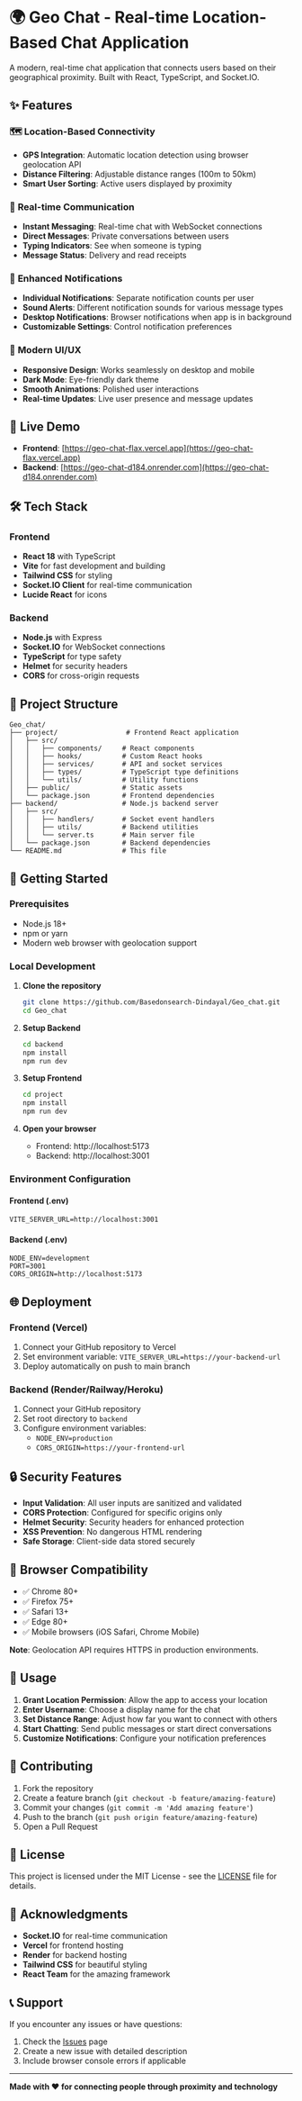 # 🌍 Geo Chat - Real-time Location-Based Chat Application

A modern, real-time chat application that connects users based on their geographical proximity. Built with React, TypeScript, and Socket.IO.

## ✨ Features

### 🗺️ **Location-Based Connectivity**
- **GPS Integration**: Automatic location detection using browser geolocation API
- **Distance Filtering**: Adjustable distance ranges (100m to 50km)
- **Smart User Sorting**: Active users displayed by proximity

### 💬 **Real-time Communication**
- **Instant Messaging**: Real-time chat with WebSocket connections
- **Direct Messages**: Private conversations between users
- **Typing Indicators**: See when someone is typing
- **Message Status**: Delivery and read receipts

### 🔔 **Enhanced Notifications**
- **Individual Notifications**: Separate notification counts per user
- **Sound Alerts**: Different notification sounds for various message types
- **Desktop Notifications**: Browser notifications when app is in background
- **Customizable Settings**: Control notification preferences

### 🎨 **Modern UI/UX**
- **Responsive Design**: Works seamlessly on desktop and mobile
- **Dark Mode**: Eye-friendly dark theme
- **Smooth Animations**: Polished user interactions
- **Real-time Updates**: Live user presence and message updates

## 🚀 Live Demo

- **Frontend**: [https://geo-chat-flax.vercel.app](https://geo-chat-flax.vercel.app)
- **Backend**: [https://geo-chat-d184.onrender.com](https://geo-chat-d184.onrender.com)

## 🛠️ Tech Stack

### Frontend
- **React 18** with TypeScript
- **Vite** for fast development and building
- **Tailwind CSS** for styling
- **Socket.IO Client** for real-time communication
- **Lucide React** for icons

### Backend
- **Node.js** with Express
- **Socket.IO** for WebSocket connections
- **TypeScript** for type safety
- **Helmet** for security headers
- **CORS** for cross-origin requests

## 📁 Project Structure

```
Geo_chat/
├── project/                 # Frontend React application
│   ├── src/
│   │   ├── components/     # React components
│   │   ├── hooks/          # Custom React hooks
│   │   ├── services/       # API and socket services
│   │   ├── types/          # TypeScript type definitions
│   │   └── utils/          # Utility functions
│   ├── public/             # Static assets
│   └── package.json        # Frontend dependencies
├── backend/                # Node.js backend server
│   ├── src/
│   │   ├── handlers/       # Socket event handlers
│   │   ├── utils/          # Backend utilities
│   │   └── server.ts       # Main server file
│   └── package.json        # Backend dependencies
└── README.md               # This file
```

## 🚦 Getting Started

### Prerequisites
- Node.js 18+ 
- npm or yarn
- Modern web browser with geolocation support

### Local Development

1. **Clone the repository**
   ```bash
   git clone https://github.com/Basedonsearch-Dindayal/Geo_chat.git
   cd Geo_chat
   ```

2. **Setup Backend**
   ```bash
   cd backend
   npm install
   npm run dev
   ```

3. **Setup Frontend**
   ```bash
   cd project
   npm install
   npm run dev
   ```

4. **Open your browser**
   - Frontend: http://localhost:5173
   - Backend: http://localhost:3001

### Environment Configuration

#### Frontend (.env)
```env
VITE_SERVER_URL=http://localhost:3001
```

#### Backend (.env)
```env
NODE_ENV=development
PORT=3001
CORS_ORIGIN=http://localhost:5173
```

## 🌐 Deployment

### Frontend (Vercel)
1. Connect your GitHub repository to Vercel
2. Set environment variable: `VITE_SERVER_URL=https://your-backend-url`
3. Deploy automatically on push to main branch

### Backend (Render/Railway/Heroku)
1. Connect your GitHub repository
2. Set root directory to `backend`
3. Configure environment variables:
   - `NODE_ENV=production`
   - `CORS_ORIGIN=https://your-frontend-url`

## 🔒 Security Features

- **Input Validation**: All user inputs are sanitized and validated
- **CORS Protection**: Configured for specific origins only
- **Helmet Security**: Security headers for enhanced protection
- **XSS Prevention**: No dangerous HTML rendering
- **Safe Storage**: Client-side data stored securely

## 📱 Browser Compatibility

- ✅ Chrome 80+
- ✅ Firefox 75+
- ✅ Safari 13+
- ✅ Edge 80+
- ✅ Mobile browsers (iOS Safari, Chrome Mobile)

**Note**: Geolocation API requires HTTPS in production environments.

## 🎯 Usage

1. **Grant Location Permission**: Allow the app to access your location
2. **Enter Username**: Choose a display name for the chat
3. **Set Distance Range**: Adjust how far you want to connect with others
4. **Start Chatting**: Send public messages or start direct conversations
5. **Customize Notifications**: Configure your notification preferences

## 🤝 Contributing

1. Fork the repository
2. Create a feature branch (`git checkout -b feature/amazing-feature`)
3. Commit your changes (`git commit -m 'Add amazing feature'`)
4. Push to the branch (`git push origin feature/amazing-feature`)
5. Open a Pull Request

## 📄 License

This project is licensed under the MIT License - see the [LICENSE](LICENSE) file for details.

## 🙏 Acknowledgments

- **Socket.IO** for real-time communication
- **Vercel** for frontend hosting
- **Render** for backend hosting
- **Tailwind CSS** for beautiful styling
- **React Team** for the amazing framework

## 📞 Support

If you encounter any issues or have questions:

1. Check the [Issues](https://github.com/Basedonsearch-Dindayal/Geo_chat/issues) page
2. Create a new issue with detailed description
3. Include browser console errors if applicable

---

**Made with ❤️ for connecting people through proximity and technology**